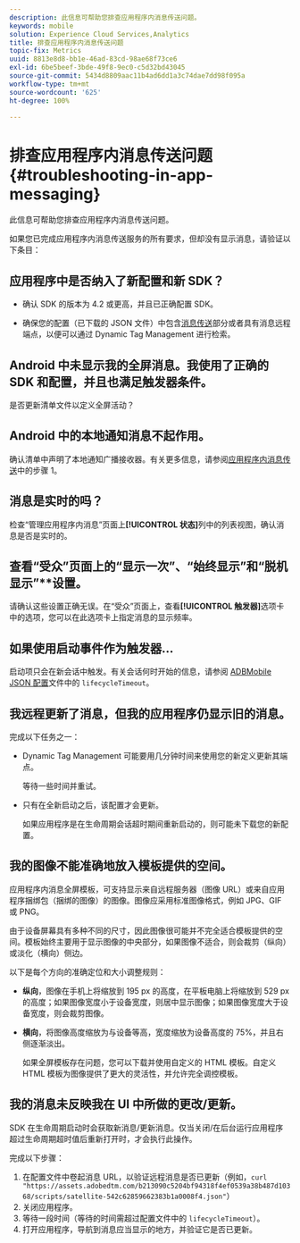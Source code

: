 ```yaml
---
description: 此信息可帮助您排查应用程序内消息传送问题。
keywords: mobile
solution: Experience Cloud Services,Analytics
title: 排查应用程序内消息传送问题
topic-fix: Metrics
uuid: 8813e8d8-bb1e-46ad-83cd-98ae68f73ce6
exl-id: 6be5beef-3bde-49f8-9ec0-c5d32bd43045
source-git-commit: 5434d8809aac11b4ad6dd1a3c74dae7dd98f095a
workflow-type: tm+mt
source-wordcount: '625'
ht-degree: 100%

---
```


# 排查应用程序内消息传送问题{#troubleshooting-in-app-messaging}

此信息可帮助您排查应用程序内消息传送问题。

如果您已完成应用程序内消息传送服务的所有要求，但却没有显示消息，请验证以下条目：

## 应用程序中是否纳入了新配置和新 SDK？

* 确认 SDK 的版本为 4.2 或更高，并且已正确配置 SDK。

* 确保您的配置（已下载的 JSON 文件）中包含[消息传送](/help/using/in-app-messaging/in-app-messaging.md)部分或者具有消息远程端点，以便可以通过 Dynamic Tag Management 进行检索。

## Android 中未显示我的全屏消息。我使用了正确的 SDK 和配置，并且也满足触发器条件。

是否更新清单文件以定义全屏活动？

## Android 中的本地通知消息不起作用。

确认清单中声明了本地通知广播接收器。有关更多信息，请参阅[应用程序内消息传送](/help/android/messaging-main/messaging/messaging.md)中的步骤 1。

## 消息是实时的吗？

检查“管理应用程序内消息”页面上&#x200B;**[!UICONTROL 状态]**&#x200B;列中的列表视图，确认消息是否是实时的。

## 查看“受众”页面上的“显示一次”**、“始终显示”**&#x200B;和“脱机显示”**&#x200B;设置。

请确认这些设置正确无误。在“受众”页面上，查看&#x200B;**[!UICONTROL 触发器]**&#x200B;选项卡中的选项，您可以在此选项卡上指定消息的显示频率。

## 如果使用启动事件作为触发器...

启动项只会在新会话中触发。有关会话何时开始的信息，请参阅 [ADBMobile JSON 配置](/help/ios/configuration/json-config/json-config.md)文件中的 `lifecycleTimeout`。

## 我远程更新了消息，但我的应用程序仍显示旧的消息。

完成以下任务之一：

* Dynamic Tag Management 可能要用几分钟时间来使用您的新定义更新其端点。

   等待一些时间并重试。

* 只有在全新启动之后，该配置才会更新。

   如果应用程序是在生命周期会话超时期间重新启动的，则可能未下载您的新配置。

## 我的图像不能准确地放入模板提供的空间。

应用程序内消息全屏模板，可支持显示来自远程服务器（图像 URL）或来自应用程序捆绑包（捆绑的图像）的图像。图像应采用标准图像格式，例如 JPG、GIF 或 PNG。

由于设备屏幕具有多种不同的尺寸，因此图像很可能并不完全适合模板提供的空间。模板始终主要用于显示图像的中央部分，如果图像不适合，则会裁剪（纵向）或淡化（横向）侧边。

以下是每个方向的准确定位和大小调整规则：

* **纵向**，图像在手机上将缩放到 195 px 的高度，在平板电脑上将缩放到 529 px 的高度；如果图像宽度小于设备宽度，则居中显示图像；如果图像宽度大于设备宽度，则会裁剪图像。

* **横向**，将图像高度缩放为与设备等高，宽度缩放为设备高度的 75%，并且右侧逐渐淡出。

   如果全屏模板存在问题，您可以下载并使用自定义的 HTML 模板。自定义 HTML 模板为图像提供了更大的灵活性，并允许完全调控模板。

## 我的消息未反映我在 UI 中所做的更改/更新。

SDK 在生命周期启动时会获取新消息/更新消息。仅当关闭/在后台运行应用程序超过生命周期超时值后重新打开时，才会执行此操作。

完成以下步骤：

1. 在配置文件中卷起消息 URL，以验证远程消息是否已更新（例如，`curl "https://assets.adobedtm.com/b213090c5204bf94318f4ef0539a38b487d10368/scripts/satellite-542c62859662383b1a0008f4.json"`）
1. 关闭应用程序。
1. 等待一段时间（等待的时间需超过配置文件中的 `lifecycleTimeout`）。
1. 打开应用程序，导航到消息应当显示的地方，并验证它是否已更新。
